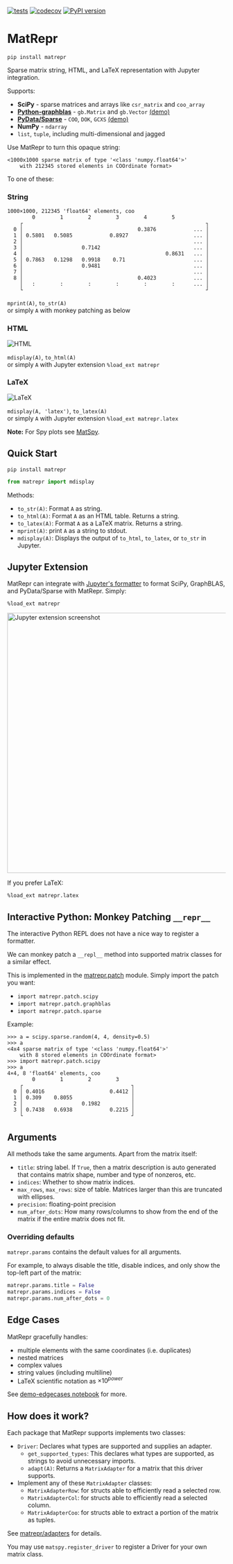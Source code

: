 [![tests](https://github.com/alugowski/matrepr/actions/workflows/tests.yml/badge.svg)](https://github.com/alugowski/matrepr/actions/workflows/tests.yml)
[![codecov](https://codecov.io/gh/alugowski/matrepr/graph/badge.svg?token=e9QEAd57gz)](https://codecov.io/gh/alugowski/matrepr)
[![PyPI version](https://badge.fury.io/py/matrepr.svg)](https://pypi.org/project/matrepr/)

# MatRepr

```shell
pip install matrepr
```

Sparse matrix string, HTML, and LaTeX representation with Jupyter integration.

Supports:

* **SciPy** - sparse matrices and arrays like `csr_matrix` and `coo_array`
* **[Python-graphblas](https://github.com/python-graphblas/python-graphblas)** - `gb.Matrix` and `gb.Vector` [(demo)](doc/demo-python-graphblas.ipynb)
* **[PyData/Sparse](https://sparse.pydata.org/)** - `COO`, `DOK`, `GCXS` [(demo)](doc/demo-pydata-sparse.ipynb)
* **NumPy** - `ndarray`
* `list`, `tuple`, including multi-dimensional and jagged

Use MatRepr to turn this opaque string:
```
<1000x1000 sparse matrix of type '<class 'numpy.float64'>'
	with 212345 stored elements in COOrdinate format>
```

To one of these:

### String

```
1000×1000, 212345 'float64' elements, coo
        0        1        2        3        4        5     
    ┌                                                           ┐
  0 │                                     0.3876            ... │
  1 │ 0.5801   0.5085            0.8927                     ... │
  2 │                                                       ... │
  3 │                   0.7142                              ... │
  4 │                                              0.8631   ... │
  5 │ 0.7863   0.1298   0.9918    0.71                      ... │
  6 │                   0.9481                              ... │
  7 │                                                       ... │
  8 │                                     0.4023            ... │
    │   :        :        :        :        :        :      ... │
    └                                                           ┘
```

`mprint(A)`, `to_str(A)`  
or simply `A` with monkey patching as below

### HTML
![HTML](doc/images/html.png)

`mdisplay(A)`, `to_html(A)`  
or simply `A` with Jupyter extension `%load_ext matrepr`

### LaTeX
![LaTeX](doc/images/latex.png)

`mdisplay(A, 'latex')`, `to_latex(A)`  
or simply `A` with Jupyter extension `%load_ext matrepr.latex`

**Note:** For Spy plots see [MatSpy](https://github.com/alugowski/matspy).

## Quick Start

```shell
pip install matrepr
```

```python
from matrepr import mdisplay
```

Methods:
* `to_str(A)`: Format `A` as string.
* `to_html(A)`: Format `A` as an HTML table. Returns a string.
* `to_latex(A)`: Format `A` as a LaTeX matrix. Returns a string.
* `mprint(A)`: print `A` as a string to stdout.
* `mdisplay(A)`: Displays the output of `to_html`, `to_latex`, or `to_str` in Jupyter.

## Jupyter Extension

MatRepr can integrate with [Jupyter's formatter](https://ipython.readthedocs.io/en/stable/config/integrating.html)
to format SciPy, GraphBLAS, and PyData/Sparse with MatRepr. Simply:

```jupyter
%load_ext matrepr
```

<img src="doc/images/jupyter_register.png" width=600 alt="Jupyter extension screenshot"/>

If you prefer LaTeX:
```jupyter
%load_ext matrepr.latex
```

## Interactive Python: Monkey Patching `__repr__`

The interactive Python REPL does not have a nice way to register a formatter.

We can monkey patch a `__repl__` method into supported matrix classes for a similar effect.

This is implemented in the [matrepr.patch](matrepr/patch) module. Simply import the patch you want:

* `import matrepr.patch.scipy`
* `import matrepr.patch.graphblas`
* `import matrepr.patch.sparse`

Example:

```
>>> a = scipy.sparse.random(4, 4, density=0.5)
>>> a
<4x4 sparse matrix of type '<class 'numpy.float64'>'
	with 8 stored elements in COOrdinate format>
>>> import matrepr.patch.scipy
>>> a
4×4, 8 'float64' elements, coo
        0        1        2        3
    ┌                                   ┐
  0 │ 0.4016                     0.4412 │
  1 │ 0.309    0.8055                   │
  2 │                   0.1982          │
  3 │ 0.7438   0.6938            0.2215 │
    └                                   ┘
```

## Arguments

All methods take the same arguments. Apart from the matrix itself:

* `title`: string label. If `True`, then a matrix description is auto generated that contains matrix shape, number and type of nonzeros, etc.
* `indices`: Whether to show matrix indices.
* `max_rows`, `max_rows`: size of table. Matrices larger than this are truncated with ellipses.
* `precision`: floating-point precision
* `num_after_dots`: How many rows/columns to show from the end of the matrix if the entire matrix does not fit.

### Overriding defaults
`matrepr.params` contains the default values for all arguments.

For example, to always disable the title, disable indices, and only show the top-left part of the matrix:

```python
matrepr.params.title = False
matrepr.params.indices = False
matrepr.params.num_after_dots = 0
```

## Edge Cases

MatRepr gracefully handles:
 * multiple elements with the same coordinates (i.e. duplicates)
 * nested matrices
 * complex values
 * string values (including multiline)
 * LaTeX scientific notation as $`\times 10^{power}`$

See [demo-edgecases notebook](doc/demo-edgecases.ipynb) for more.

## How does it work?

Each package that MatRepr supports implements two classes:

* `Driver`: Declares what types are supported and supplies an adapter.
  * `get_supported_types`: This declares what types are supported, as strings to avoid unnecessary imports.
  * `adapt(A)`: Returns a `MatrixAdapter` for a matrix that this driver supports.
* Implement any of these `MatrixAdapter` classes:
  * `MatrixAdapterRow`: for structs able to efficiently read a selected row.
  * `MatrixAdapterCol`: for structs able to efficiently read a selected column.
  * `MatrixAdapterCoo`: for structs able to extract a portion of the matrix as tuples.

See [matrepr/adapters](matrepr/adapters) for details.

You may use `matspy.register_driver` to register a Driver for your own matrix class.